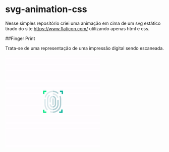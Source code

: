 # svg-animation-css

Nesse simples repositório criei uma animação em cima de um svg estático tirado do site https://www.flaticon.com/ utilizando apenas html e css.

##Finger Print

Trata-se de uma representação de uma impressão digital sendo escaneada.

![Finger Print](https://github.com/gabriel-santana/svg-animation-css/blob/master/svg-animation-finger-print.gif)
